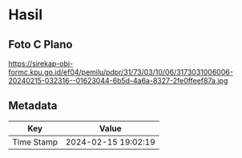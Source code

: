 # Hasil

## Foto C Plano

https://sirekap-obj-formc.kpu.go.id/ef04/pemilu/pdpr/31/73/03/10/06/3173031006006-20240215-032316--01623044-6b5d-4a6a-8327-2fe0ffeef87a.jpg


## Metadata

| Key        | Value               |
| ---------- | ------------------- |
| Time Stamp | 2024-02-15 19:02:19 |



